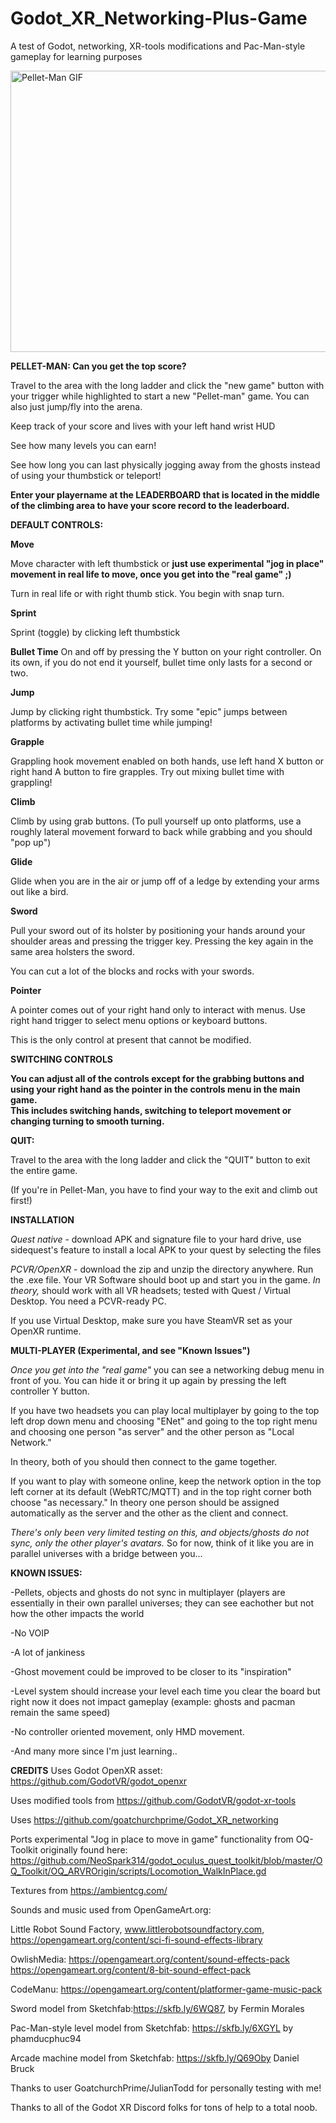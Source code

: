 # Godot_XR_Networking-Plus-Game
 A test of Godot, networking, XR-tools modifications and Pac-Man-style gameplay for learning purposes


<img src="./pelletman_gif_reduced_size.gif" alt="Pellet-Man GIF" width="800" height="450">




**PELLET-MAN: Can you get the top score?**

Travel to the area with the long ladder and click the "new game" button with your trigger while highlighted to start a new "Pellet-man" game. You can also just jump/fly into the arena.

Keep track of your score and lives with your left hand wrist HUD

See how many levels you can earn!

See how long you can last physically jogging away from the ghosts instead of using your thumbstick or teleport!

**Enter your playername at the LEADERBOARD that is located in the middle of the climbing area to have your score record to the leaderboard.**




**DEFAULT CONTROLS:**

**Move**

Move character with left thumbstick or **just use experimental "jog in place" movement in real life to move, once you get into the "real game" ;)**

Turn in real life or with right thumb stick.  You begin with snap turn.  


**Sprint**

Sprint (toggle) by clicking left thumbstick


**Bullet Time**
On and off by pressing the Y button on your right controller.  On its own, if you do not end it yourself, bullet time only lasts for a second or two. 


**Jump**

Jump by clicking right thumbstick.  Try some "epic" jumps between platforms by activating bullet time while jumping!


**Grapple**

Grappling hook movement enabled on both hands, use left hand X button or right hand A button to fire grapples. Try out mixing bullet time with grappling!


**Climb**

Climb by using grab buttons.  (To pull yourself up onto platforms, use a roughly lateral movement forward to back while grabbing and you should "pop up")


**Glide**

Glide when you are in the air or jump off of a ledge by extending your arms out like a bird.


**Sword**

Pull your sword out of its holster by positioning your hands around your shoulder areas and pressing the trigger key.  Pressing the key again in the same area holsters the sword.

You can cut a lot of the blocks and rocks with your swords.


**Pointer**

A pointer comes out of your right hand only to interact with menus.  Use right hand trigger to select menu options or keyboard buttons.

This is the only control at present that cannot be modified.


**SWITCHING CONTROLS**

**You can adjust all of the controls except for the grabbing buttons and using your right hand as the pointer in the controls menu in the main game.**  
**This includes switching hands, switching to teleport movement or changing turning to smooth turning.**



**QUIT:**

Travel to the area with the long ladder and click the "QUIT" button to exit the entire game.

(If you're in Pellet-Man, you have to find your way to the exit and climb out first!)




**INSTALLATION**

*Quest native* - download APK and signature file to your hard drive, use sidequest's feature to install a local APK to your quest by selecting the files

*PCVR/OpenXR* - download the zip and unzip the directory anywhere.  Run the .exe file.  Your VR Software should boot up and start you in the game.  *In theory,* should work with all VR headsets; tested with Quest / Virtual Desktop.  You need a PCVR-ready PC.

If you use Virtual Desktop, make sure you have SteamVR set as your OpenXR runtime.



**MULTI-PLAYER (Experimental, and see "Known Issues")**

*Once you get into the "real game"* you can see a networking debug menu in front of you. You can hide it or bring it up again by pressing the left controller Y button.

If you have two headsets you can play local multiplayer by going to the top left drop down menu and choosing "ENet" and going to the top right menu and choosing one person "as server" and the other person as "Local Network."   

In theory, both of you should then connect to the game together.

If you want to play with someone online, keep the network option in the top left corner at its default (WebRTC/MQTT) and in the top right corner both choose "as necessary." In theory one person should be assigned automatically as the server and the other as the client and connect.

*There's only been very limited testing on this, and objects/ghosts do not sync, only the other player's avatars.* So for now, think of it like you are in parallel universes with a bridge between you...







**KNOWN ISSUES:**

-Pellets, objects and ghosts do not sync in multiplayer (players are essentially in their own parallel universes; they can see eachother but not how the other impacts the world

-No VOIP

-A lot of jankiness

-Ghost movement could be improved to be closer to its "inspiration"

-Level system should increase your level each time you clear the board but right now it does not impact gameplay (example: ghosts and pacman remain the same speed)

-No controller oriented movement, only HMD movement.

-And many more since I'm just learning..


**CREDITS**
Uses Godot OpenXR asset: https://github.com/GodotVR/godot_openxr

Uses modified tools from https://github.com/GodotVR/godot-xr-tools

Uses https://github.com/goatchurchprime/Godot_XR_networking

Ports experimental "Jog in place to move in game" functionality from OQ-Toolkit originally found here: https://github.com/NeoSpark314/godot_oculus_quest_toolkit/blob/master/OQ_Toolkit/OQ_ARVROrigin/scripts/Locomotion_WalkInPlace.gd

Textures from https://ambientcg.com/

Sounds and music used from OpenGameArt.org:

Little Robot Sound Factory, www.littlerobotsoundfactory.com, https://opengameart.org/content/sci-fi-sound-effects-library

OwlishMedia:
https://opengameart.org/content/sound-effects-pack
https://opengameart.org/content/8-bit-sound-effect-pack

CodeManu: https://opengameart.org/content/platformer-game-music-pack

Sword model from Sketchfab:https://skfb.ly/6WQ87, by Fermin Morales

Pac-Man-style level model from Sketchfab: https://skfb.ly/6XGYL by phamducphuc94

Arcade machine model from Sketchfab: https://skfb.ly/Q69Oby Daniel Bruck

Thanks to user GoatchurchPrime/JulianTodd for personally testing with me!

Thanks to all of the Godot XR Discord folks for tons of help to a total noob.

